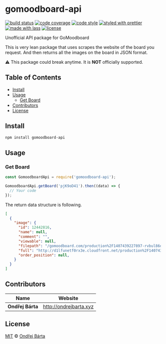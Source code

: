 # gomoodboard-api

[![build status](https://img.shields.io/travis/bartaxyz/gomoodboard-api.svg)](https://travis-ci.org/bartaxyz/gomoodboard-api)
[![code coverage](https://img.shields.io/codecov/c/github/bartaxyz/gomoodboard-api.svg)](https://codecov.io/gh/bartaxyz/gomoodboard-api)
[![code style](https://img.shields.io/badge/code_style-XO-5ed9c7.svg)](https://github.com/sindresorhus/xo)
[![styled with prettier](https://img.shields.io/badge/styled_with-prettier-ff69b4.svg)](https://github.com/prettier/prettier)
[![made with lass](https://img.shields.io/badge/made_with-lass-95CC28.svg)](https://lass.js.org)
[![license](https://img.shields.io/github/license/bartaxyz/gomoodboard-api.svg)](LICENSE)

Unofficial API package for GoMoodboard

This is very lean package that uses scrapes the website of the board you request. And then returns all the images on the board in JSON format.

:warning: This package could break anytime. It is **NOT** officially supported.


## Table of Contents

* [Install](#install)
* [Usage](#usage)
  * [Get Board](#get-board)
* [Contributors](#contributors)
* [License](#license)


## Install

```sh
npm install gomoodboard-api
```


## Usage

### Get Board

```js
const GomoodboardApi = require('gomoodboard-api');

GomoodboardApi.getBoard('pjK9oD41').then((data) => {
  // Your code
});
```

The return data structure is following. 

```json
[
  {
    "image": {
      "id": 12442816,
      "name": null,
      "comment": "",
      "viewable": null,
      "filepath": "/gomoodboard.com/production%2F1407439227897-rvbul86dbhloko6r-7a4f0193115d2d804696b560775573f4%2Fexposure-12.jpg",
      "full": "http://d1lfunetf0rx3e.cloudfront.net/production%2F1407439227897-rvbul86dbhloko6r-7a4f0193115d2d804696b560775573f4%2Fexposure-12.jpg",
      "order_position": null,
    }
  }
]
```


## Contributors

| Name             | Website                  |
| ---------------- | ------------------------ |
| **Ondřej Bárta** | <http://ondrejbarta.xyz> |


## License

[MIT](LICENSE) © [Ondřej Bárta](http://ondrejbarta.xyz)
